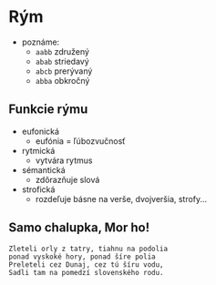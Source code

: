 # Rým

 - poznáme:
   - `aabb` združený
   - `abab` striedavý
   - `abcb` prerývaný
   - `abba` obkročný

## Funkcie rýmu

 - eufonická
   - eufónia = ľúbozvučnosť
 - rytmická
   - vytvára rytmus
 - sémantická
   - zdôrazňuje slová
 - strofická
   - rozdeľuje básne na verše, dvojveršia, strofy...

## Samo chalupka, Mor ho!

```
Zleteli orly z tatry, tiahnu na podolia
ponad vyskoké hory, ponad šíre polia
Preleteli cez Dunaj, cez tú šíru vodu,
Sadli tam na pomedzí slovenského rodu.
```
